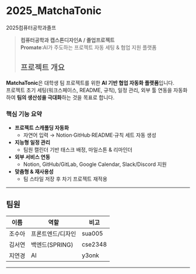 # 2025_MatchaTonic
2025컴퓨터공학과졸프

> **컴퓨터공학과 캡스톤디자인A / 졸업프로젝트**  
> **Promate**:AI가 주도하는 프로젝트 자동 세팅 & 협업 지원 플랫폼
>
> ## 프로젝트 개요  
**MatchaTonic**은 대학생 팀 프로젝트를 위한 **AI 기반 협업 자동화 플랫폼**입니다.  
프로젝트 초기 세팅(워크스페이스, README, 규칙), 일정 관리, 외부 툴 연동을 자동화하여 **팀의 생산성을 극대화**하는 것을 목표로 합니다.  

### 핵심 기능 요약  
- **프로젝트 스캐폴딩 자동화**  
  - 자연어 입력 → Notion·GitHub·README·규칙 세트 자동 생성  
- **지능형 일정 관리**  
  - 팀원 캘린더 기반 태스크 배정, 마일스톤 & 리마인더  
- **외부 서비스 연동**  
  - Notion, GitHub/GitLab, Google Calendar, Slack/Discord 지원  
- **맞춤형 & 재사용성**  
  - 팀 스타일 저장 후 차기 프로젝트 재적용  

---
## 팀원
| 이름 | 역할 | 비고 |
| --- | --- | --- |
| 조수아 | 프론트엔드/디자인 |sua005 |
| 김서연 | 백엔드(SPRING) |cse2348|
| 지연경 | AI | y3onk |
---
